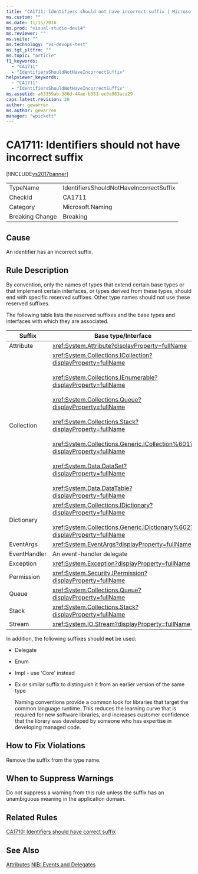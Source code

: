 ```yaml
---
title: "CA1711: Identifiers should not have incorrect suffix | Microsoft Docs"
ms.custom: ""
ms.date: 11/15/2016
ms.prod: "visual-studio-dev14"
ms.reviewer: ""
ms.suite: ""
ms.technology: "vs-devops-test"
ms.tgt_pltfrm: ""
ms.topic: "article"
f1_keywords:
  - "CA1711"
  - "IdentifiersShouldNotHaveIncorrectSuffix"
helpviewer_keywords:
  - "CA1711"
  - "IdentifiersShouldNotHaveIncorrectSuffix"
ms.assetid: a63359ab-386d-44ae-b381-ee3a983aca29
caps.latest.revision: 20
author: gewarren
ms.author: gewarren
manager: "wpickett"
---
```

# CA1711: Identifiers should not have incorrect suffix
[!INCLUDE[vs2017banner](../includes/vs2017banner.md)]

|||
|-|-|
|TypeName|IdentifiersShouldNotHaveIncorrectSuffix|
|CheckId|CA1711|
|Category|Microsoft.Naming|
|Breaking Change|Breaking|

## Cause
 An identifier has an incorrect suffix.

## Rule Description
 By convention, only the names of types that extend certain base types or that implement certain interfaces, or types derived from these types, should end with specific reserved suffixes. Other type names should not use these reserved suffixes.

 The following table lists the reserved suffixes and the base types and interfaces with which they are associated.

|Suffix|Base type/Interface|
|------------|--------------------------|
|Attribute|<xref:System.Attribute?displayProperty=fullName>|
|Collection|<xref:System.Collections.ICollection?displayProperty=fullName><br /><br /> <xref:System.Collections.IEnumerable?displayProperty=fullName><br /><br /> <xref:System.Collections.Queue?displayProperty=fullName><br /><br /> <xref:System.Collections.Stack?displayProperty=fullName><br /><br /> <xref:System.Collections.Generic.ICollection%601?displayProperty=fullName><br /><br /> <xref:System.Data.DataSet?displayProperty=fullName><br /><br /> <xref:System.Data.DataTable?displayProperty=fullName>|
|Dictionary|<xref:System.Collections.IDictionary?displayProperty=fullName><br /><br /> <xref:System.Collections.Generic.IDictionary%602?displayProperty=fullName>|
|EventArgs|<xref:System.EventArgs?displayProperty=fullName>|
|EventHandler|An event-handler delegate|
|Exception|<xref:System.Exception?displayProperty=fullName>|
|Permission|<xref:System.Security.IPermission?displayProperty=fullName>|
|Queue|<xref:System.Collections.Queue?displayProperty=fullName>|
|Stack|<xref:System.Collections.Stack?displayProperty=fullName>|
|Stream|<xref:System.IO.Stream?displayProperty=fullName>|

 In addition, the following suffixes should **not** be used:

- Delegate

- Enum

- Impl - use 'Core' instead

- Ex or similar suffix to distinguish it from an earlier version of the same type

  Naming conventions provide a common look for libraries that target the common language runtime. This reduces the learning curve that is required for new software libraries, and increases customer confidence that the library was developed by someone who has expertise in developing managed code.

## How to Fix Violations
 Remove the suffix from the type name.

## When to Suppress Warnings
 Do not suppress a warning from this rule unless the suffix has an unambiguous meaning in the application domain.

## Related Rules
 [CA1710: Identifiers should have correct suffix](../code-quality/ca1710-identifiers-should-have-correct-suffix.md)

## See Also
 [Attributes](http://msdn.microsoft.com/library/ee0038ef-b247-4747-a650-3c5c5cd58d8b)
 [NIB: Events and Delegates](http://msdn.microsoft.com/en-us/d98fd58b-fa4f-4598-8378-addf4355a115)
